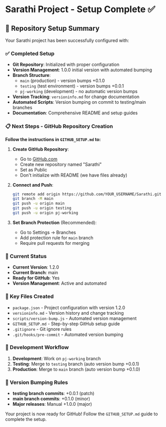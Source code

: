 # Sarathi Project - Setup Complete ✅

## 🎉 Repository Setup Summary

Your Sarathi project has been successfully configured with:

### ✅ Completed Setup
- **Git Repository**: Initialized with proper configuration
- **Version Management**: 1.0.0 initial version with automated bumping
- **Branch Structure**: 
  - `main` (production) - version bumps +0.1.0
  - `testing` (test environment) - version bumps +0.0.1  
  - `pj-working` (development) - no automatic version bumps
- **Version Tracking**: `versioninfo.md` for change documentation
- **Automated Scripts**: Version bumping on commit to testing/main branches
- **Documentation**: Comprehensive README and setup guides

### 📋 Next Steps - GitHub Repository Creation

**Follow the instructions in `GITHUB_SETUP.md` to:**

1. **Create GitHub Repository**:
   - Go to [GitHub.com](https://github.com)
   - Create new repository named "Sarathi"
   - Set as Public
   - Don't initialize with README (we have files already)

2. **Connect and Push**:
   ```bash
   git remote add origin https://github.com/YOUR_USERNAME/Sarathi.git
   git branch -M main
   git push -u origin main
   git push -u origin testing
   git push -u origin pj-working
   ```

3. **Set Branch Protection** (Recommended):
   - Go to Settings → Branches
   - Add protection rule for `main` branch
   - Require pull requests for merging

### 🔧 Current Status
- **Current Version**: 1.2.0
- **Current Branch**: main
- **Ready for GitHub**: Yes
- **Version Management**: Active and automated

### 📁 Key Files Created
- `package.json` - Project configuration with version 1.2.0
- `versioninfo.md` - Version history and change tracking
- `scripts/version-bump.js` - Automated version management
- `GITHUB_SETUP.md` - Step-by-step GitHub setup guide
- `.gitignore` - Git ignore rules
- `.git/hooks/pre-commit` - Automated version bumping

### 🚀 Development Workflow
1. **Development**: Work on `pj-working` branch
2. **Testing**: Merge to `testing` branch (auto version bump +0.0.1)
3. **Production**: Merge to `main` branch (auto version bump +0.1.0)

### 📝 Version Bumping Rules
- **testing branch commits**: +0.0.1 (patch)
- **main branch commits**: +0.1.0 (minor)
- **Major releases**: Manual +1.0.0 (major)

Your project is now ready for GitHub! Follow the `GITHUB_SETUP.md` guide to complete the setup.
